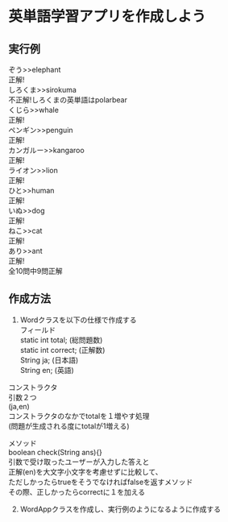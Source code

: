# 英単語学習アプリを作成しよう

## 実行例
ぞう>>elephant   
正解!   
しろくま>>sirokuma  
不正解!しろくまの英単語はpolarbear  
くじら>>whale  
正解!  
ペンギン>>penguin  
正解!  
カンガルー>>kangaroo  
正解!  
ライオン>>lion  
正解!  
ひと>>human  
正解!  
いぬ>>dog  
正解!  
ねこ>>cat  
正解!  
あり>>ant  
正解!  
全10問中9問正解

## 作成方法

1. Wordクラスを以下の仕様で作成する  
フィールド	  
static int total; (総問題数)  
static int correct; (正解数)  
String ja; (日本語)	  
String en; (英語)	   

コンストラクタ    
引数２つ   
(ja,en)    
コンストラクタのなかでtotalを１増やす処理  
(問題が生成される度にtotalが1増える)  

メソッド   
boolean check(String ans){}    
引数で受け取ったユーザーが入力した答えと    
正解(en)を大文字小文字を考慮せずに比較して、    
ただしかったらtrueをそうでなければfalseを返すメソッド    
その際、正しかったらcorrectに１を加える    

2. WordAppクラスを作成し、実行例のようになるように作成する

